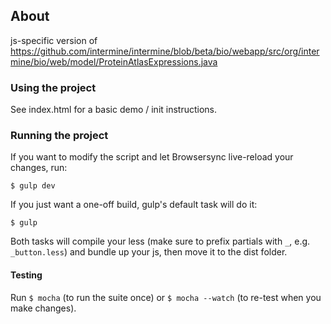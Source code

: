 ## About
js-specific version of https://github.com/intermine/intermine/blob/beta/bio/webapp/src/org/intermine/bio/web/model/ProteinAtlasExpressions.java

### Using the project
See index.html for a basic demo / init instructions.

### Running the project

If you want to modify the script and let Browsersync live-reload your changes, run:

    $ gulp dev

If you just want a one-off build, gulp's default task will do it:

    $ gulp

Both tasks will compile your less (make sure to prefix partials with `_`, e.g. `_button.less`) and bundle up your js, then move it to the dist folder.

#### Testing

Run `$ mocha` (to run the suite once) or `$ mocha --watch` (to re-test when you make changes).

